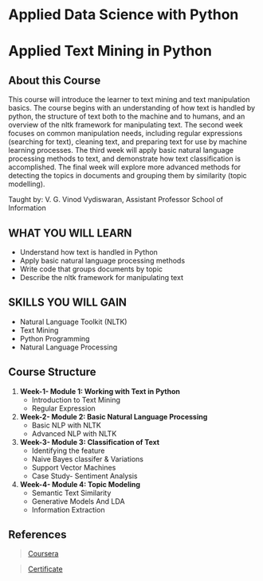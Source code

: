 # Applied Data Science with Python

# Applied Text Mining in Python

## About this Course
This course will introduce the learner to text mining and text manipulation basics. The course begins with an understanding of how text is handled by python, the structure of text both to the machine and to humans, and an overview of the nltk framework for manipulating text. The second week focuses on common manipulation needs, including regular expressions (searching for text), cleaning text, and preparing text for use by machine learning processes. The third week will apply basic natural language processing methods to text, and demonstrate how text classification is accomplished. The final week will explore more advanced methods for detecting the topics in documents and grouping them by similarity (topic modelling). 

Taught by:  V. G. Vinod Vydiswaran, Assistant Professor
School of Information

## WHAT YOU WILL LEARN
* Understand how text is handled in Python
* Apply basic natural language processing methods
* Write code that groups documents by topic
* Describe the nltk framework for manipulating text

## SKILLS YOU WILL GAIN
* Natural Language Toolkit (NLTK)
* Text Mining
* Python Programming
* Natural Language Processing

## Course Structure
1. **Week-1- Module 1: Working with Text in Python**
    * Introduction to Text Mining
	* Regular Expression
2. **Week-2- Module 2: Basic Natural Language Processing**
    * Basic NLP with NLTK
	* Advanced NLP with NLTK
3. **Week-3- Module 3: Classification of Text**
    * Identifying the feature
	* Naive Bayes classifer & Variations
	* Support Vector Machines
    * Case Study- Sentiment Analysis
4. **Week-4- Module 4: Topic Modeling** 
    * Semantic Text Similarity
	* Generative Models And LDA
	* Information Extraction


## References 
> [Coursera](https://www.coursera.org/learn/python-text-mining?specialization=data-science-python)

> [Certificate](https://www.coursera.org/account/accomplishments/records/YPSLBDSDQDFZ)
